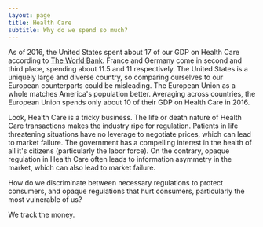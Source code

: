 ```yaml
---
layout: page
title: Health Care
subtitle: Why do we spend so much?
---
```


As of 2016, the United States spent about $17%$ of our GDP on Health Care according to [The World Bank](https://data.worldbank.org/indicator/SH.XPD.CHEX.GD.ZS?end=2016&locations=GB-US-EU-FR-DE&most_recent_value_desc=true&start=2016&view=bar). France and Germany come in second and third place, spending about $11.5%$ and $11%$ respectively. The United States is a uniquely large and diverse country, so comparing ourselves to our European counterparts could be misleading. The European Union as a whole matches America's population better. Averaging across countries, the European Union spends only about $10%$ of their GDP on Health Care in 2016.

Look, Health Care is a tricky business. The life or death nature of Health Care transactions makes the industry ripe for regulation. Patients in life threatening situations have no leverage to negotiate prices, which can lead to market failure. The government has a compelling interest in the health of all it's citizens (particularly the labor force). On the contrary, opaque regulation in Health Care often leads to information asymmetry in the market, which can also lead to market failure.

How do we discriminate between necessary regulations to protect consumers, and opaque regulations that hurt consumers, particularly the most vulnerable of us?

We track the money.
